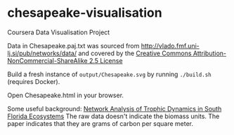 # chesapeake-visualisation
Coursera Data Visualisation Project

Data in Chesapeake.paj.txt was sourced from http://vlado.fmf.uni-lj.si/pub/networks/data/
and covered by the
[Creative Commons Attribution-NonCommercial-ShareAlike 2.5 License](https://creativecommons.org/licenses/by-nc-sa/2.5/)

Build a fresh instance of `output/Chesapeake.svg` by running `./build.sh` (requires Docker).

Open Chesapeake.html in your browser.

Some useful background:
[Network Analysis of Trophic Dynamics in South Florida Ecosystems](https://www.researchgate.net/publication/237005295_Network_Analysis_of_Trophic_Dynamics_in_South_Florida_Ecosystems_FY_99_The_Graminoid_Ecosystem)
The raw data doesn't indicate the biomass units.
The paper indicates that they are grams of carbon per square meter.
